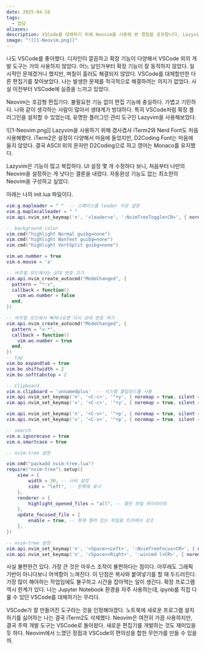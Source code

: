 ```yaml
---
date: 2025-04-18
tags:
  - 잡담
aliases:
description: VSCode를 대체하기 위해 Neovim을 사용해 본 경험을 공유합니다. Lazyvim을 거쳐 직접 최소한의 설정을 구성한 과정과 `init.lua` 파일을 공개하고, 가벼움이라는 장점과 마우스 조작 등 단점을 비교하며 느낀 점을 솔직하게 담았습니다.
image: "![[1-Neovim.png]]"
---
```

나도 VSCode를 좋아했다. 디자인이 깔끔하고 확장 기능이 다양해서 VSCode 외의 개발 도구는 거의 사용하지 않았다. 어느 날인가부터 확장 기능이 잘 동작하지 않았다. 일시적인 문제겠거니 했지만, 며칠이 흘러도 해결되지 않았다. VSCode를 대체할만한 다른 편집기를 찾아보았다. 나는 발생한 문제를 적극적으로 해결하려는 의지가 없었다.  사실 이전부터 VSCode에 실증을 느끼고 있었다. 

Neovim는 호감형 편집기다. 불필요한 기능 없이 편집 기능에 충실하다. 가볍고 기민하다. 나와 같이 생각하는 사람이 많아서 생태계가 방대하다. 특히 VSCode처럼 확장 플러그인을 설치할 수 있었는데, 유명한 플러그인 관리 도구인 Lazyvim을 사용해보았다. 

![[1-Neovim.png]]
Lazyvim을 사용하기 위해 겸사겸사 iTerm2와 Nerd Font도 처음 사용해봤다. iTerm2은 설정이 다양해서 마음에 들었지만, D2Coding Font는 마음에 들지 않았다. 결국 ASCII 외의 문자만 D2Coding으로 하고 영어는 Monaco를 유지했다.

Lazyvim은 기능이 많고 복잡하다. UI 설정 몇 개 수정하다 보니, 처음부터 나만의 Neovim을 설정하는 게 낫다는 결론을 내렸다. 자동완성 기능도 없는 최소한의 Neovim을 구성하고 싶었다. 

아래는 나의 init.lua 파일이다.

```lua
vim.g.mapleader = " "  -- 스페이스를 leader 키로 설정
vim.g.maplocalleader = " "
vim.api.nvim_set_keymap('n', '<leader>e', ':NvimTreeToggle<CR>', { noremap = true, silent = true })

-- background color
vim.cmd("highlight Normal guibg=none")
vim.cmd("highlight NonText guibg=none")
vim.cmd("highlight VertSplit guibg=none")

vim.wo.number = true
vim.o.mouse = 'a'

-- 비주얼 모드에서는 상대 번호 끄기
vim.api.nvim_create_autocmd("ModeChanged", {
  pattern = "*:v",
  callback = function()
    vim.wo.number = false
  end,
})

-- 비주얼 모드에서 빠져나오면 다시 상대 번호 켜기
vim.api.nvim_create_autocmd("ModeChanged", {
  pattern = "v:*",
  callback = function()
    vim.wo.number = true
  end,
})
-- tap
vim.bo.expandtab = true
vim.bo.shiftwidth = 2
vim.bo.softtabstop = 2

-- Clipboard
vim.o.clipboard = 'unnamedplus'  -- 시스템 클립보드를 사용
vim.api.nvim_set_keymap('n', '<C-c>', '"+y', { noremap = true, silent = true })
vim.api.nvim_set_keymap('v', '<C-c>', '"+y', { noremap = true, silent = true })

vim.api.nvim_set_keymap('n', '<C-v>', '"+p', { noremap = true, silent = true })
vim.api.nvim_set_keymap('v', '<C-v>', '"+p', { noremap = true, silent = true })

-- search
vim.o.ignorecase = true
vim.o.smartcase = true

-- nvim-tree 설정

vim.cmd("packadd nvim-tree.lua")
require("nvim-tree").setup({
    view = {
        width = 30, -- 너비 설정
        side = "left", -- 왼쪽에 표시
    },
    renderer = {
        highlight_opened_files = "all", -- 열린 파일 하이라이트
    },
    update_focused_file = {
        enable = true, -- 현재 열려 있는 파일을 트리에서 강조
    },
})

-- nvim-tree 설정
vim.api.nvim_set_keymap('n', '<Space><Left>', ':NvimTreeFocus<CR>', { noremap = true, silent = true })
vim.api.nvim_set_keymap('n', '<Space><Right>', ':wincmd l<CR>', { noremap = true, silent = true })
```

사실 불편한건 있다. 가장 큰 것은 마우스 조작이 불편하다는 점이다. 아무래도 그래픽 기반이 아니다보니 어색함이 느껴진다. 이 단점은 복사와 붙여넣기를 할 때 두드러진다. 가장 많이 해야하는 작업임에도 불구하고 시간을 잡아먹는 일이 생긴다. 확장 프로그램 역시 한계가 있다. 나는 Jupyter Notebook 환경을 자주 사용하는데, ipynb를 직접 다룰 수 있던 VSCode를 대체하기는 무리다. 

VSCode가 잘 만들어진 도구라는 것을 인정해야겠다. 노트북에 새로운 프로그램 설치하기를 싫어하는 나는 결국 iTerm2도 삭제했다. Neovim은 여전히 가끔 사용하지만, 결국 주력 개발 도구는 VSCode로 돌아왔다. 새로운 편집기를 개발하는 것도 재미있을듯 하다. Neovim에서 느꼈던 장점과 VSCode의 편의성을 합한 무언가를 만들 수 있을까.

